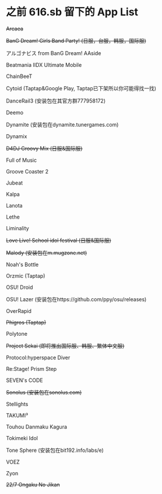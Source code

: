 # 之前 616.sb 留下的 App List

~~Arcaea~~

~~BanG Dream! Girls Band Party! (日服，台服，韩服，国际服)~~

アルゴナビス from BanG Dream! AAside

Beatmania IIDX Ultimate Mobile

ChainBeeT

Cytoid (Taptap&Google Play, Taptap已下架所以你可能得找一找)

DanceRail3 (安装包在其官方群777958172)

Deemo

Dynamite (安装包在dynamite.tunergames.com)

Dynamix

~~D4DJ Groovy Mix (日服&国际服)~~

Full of Music

Groove Coaster 2

Jubeat

Kalpa

Lanota

Lethe

Liminality

~~Love Live! School idol festival (日服&国际服)~~

~~Malody (安装包在m.mugzone.net)~~

Noah's Bottle

Orzmic (Taptap)

OSU! Droid

OSU! Lazer (安装包在https://github.com/ppy/osu/releases)

OverRapid

~~Phigros (Taptap)~~

Polytone

~~Project Sekai (即将推出国际服、韩服、繁体中文服)~~

Protocol:hyperspace Diver

Re:Stage! Prism Step

SEVEN's CODE

~~Sonolus (安装包在sonolus.com)~~

Stellights

TAKUMI³

Touhou Danmaku Kagura

Tokimeki Idol

Tone Sphere (安装包在bit192.info/labs/e)

VOEZ

Zyon

~~22/7 Ongaku No Jikan~~
